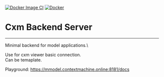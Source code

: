 
[![Docker Image CI](https://github.com/sth-v/cxm_backend_server/actions/workflows/docker-image.yml/badge.svg)](https://github.com/sth-v/cxm_backend_server/actions/workflows/docker-image.yml)
[![Docker](https://github.com/sth-v/cxm_backend_server/actions/workflows/docker-publish.yml/badge.svg)](https://github.com/sth-v/cxm_backend_server/actions/workflows/docker-publish.yml)

# Cxm Backend Server
---

Minimal backend for model applications.\

Use for cxm viewer basic connection.\
Can be temaplate.

Playground: https://mmodel.contextmachine.online:8181/docs
